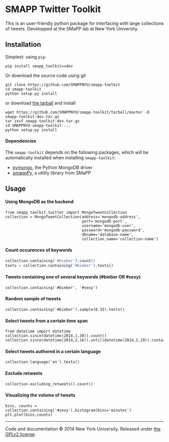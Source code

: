 # SMAPP Twitter Toolkit
This is an user-friendly python package for interfacing with large collections of tweets. Developped at the SMaPP lab at New York University.

## Installation
Simplest: using `pip`:

    pip install smapp_toolkit==dev

Or download the source code using git

    git clone https://github.com/SMAPPNYU/smapp-toolkit
    cd smapp-toolkit
    python setup.py install

or download [the tarball](https://github.com/SMAPPNYU/smapp-toolkit/tarball/master) and install

    wget https://github.com/SMAPPNYU/smapp-toolkit/tarball/master -O smapp-toolkit-dev.tar.gz
    tar zxvf smapp-toolkit-dev.tar.gz
    cd SMAPPNYU-smapp-toolkit-...
    python setup.py install

#### Dependencies
The `smapp-toolkit` depends on the following packages, which will be automatically installed when installing `smapp-toolkit`:
* [pymongo](http://api.mongodb.org/python/current/), the Python MongoDB driver
* [smappPy](https://github.com/SMAPPNYU/smappPy), a utility library from SMaPP

## Usage

#### Using MongoDB as the backend

    from smapp_toolkit.twitter import MongoTweetCollection
    collection = MongoTweetCollection(address='mongodb-address',
                                      port='mongodb-port',
                                      username='mongodb-user',
                                      password='mongodb-password',
                                      dbname='database-name',
                                      collection_name='collection-name')

#### Count occurences of keywords
```python
collection.containing('#bieber').count()
texts = collection.containing('#bieber').texts()
```
#### Tweets containing one of several keywords (#bieber OR #sexy)

    collection.containing('#bieber', '#sexy')

#### Random sample of tweets

    collection.containing('#bieber').sample(0.33).texts()

#### Select tweets from a certain time span

    from datetime import datetime
    collection.since(datetime(2014,1,30)).count()
    collection.since(datetime(2014,2,16)).until(datetime(2014,2,19)).containing('obama').texts()

#### Select tweets authored in a certain language

    collection.language('en').texts()

#### Exclude retweets

    collection.excluding_retweets().count()

#### Visualizing the volume of tweets

    bins, counts = collection.containing('#sexy').histogram(bins='minutes')
    plt.plot(bins,counts)

-----------
Code and documentation &copy; 2014 New York University. Released under [the GPLv2 license](LICENSE).
